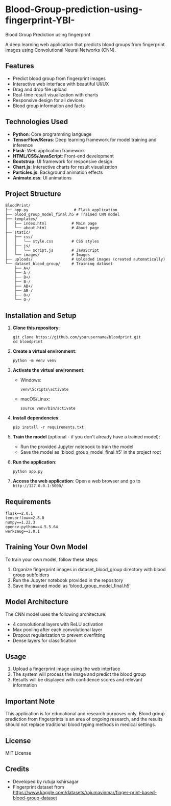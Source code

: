 # Blood-Group-prediction-using-fingerprint-YBI-
Blood Group Prediction using fingerprint 

A deep learning web application that predicts blood groups from fingerprint images using Convolutional Neural Networks (CNN).

## Features

- Predict blood group from fingerprint images
- Interactive web interface with beautiful UI/UX
- Drag and drop file upload
- Real-time result visualization with charts
- Responsive design for all devices
- Blood group information and facts

## Technologies Used

- **Python**: Core programming language
- **TensorFlow/Keras**: Deep learning framework for model training and inference
- **Flask**: Web application framework
- **HTML/CSS/JavaScript**: Front-end development
- **Bootstrap**: UI framework for responsive design
- **Chart.js**: Interactive charts for result visualization
- **Particles.js**: Background animation effects
- **Animate.css**: UI animations

## Project Structure

```
BloodPrint/
├── app.py                    # Flask application
├── blood_group_model_final.h5 # Trained CNN model
├── templates/
│   ├── index.html           # Main page
│   └── about.html           # About page
├── static/
│   ├── css/
│   │   └── style.css        # CSS styles
│   ├── js/
│   │   └── script.js        # JavaScript
│   └── images/              # Images
├── uploads/                 # Uploaded images (created automatically)
└── dataset_blood_group/     # Training dataset
    ├── A+/
    ├── A-/
    ├── B+/
    ├── B-/
    ├── AB+/
    ├── AB-/
    ├── O+/
    └── O-/
```

## Installation and Setup

1. **Clone this repository**:
   ```
   git clone https://github.com/yourusername/bloodprint.git
   cd bloodprint
   ```

2. **Create a virtual environment**:
   ```
   python -m venv venv
   ```

3. **Activate the virtual environment**:
   - Windows:
     ```
     venv\Scripts\activate
     ```
   - macOS/Linux:
     ```
     source venv/bin/activate
     ```

4. **Install dependencies**:
   ```
   pip install -r requirements.txt
   ```

5. **Train the model** (optional - if you don't already have a trained model):
   - Run the provided Jupyter notebook to train the model
   - Save the model as 'blood_group_model_final.h5' in the project root

6. **Run the application**:
   ```
   python app.py
   ```

7. **Access the web application**:
   Open a web browser and go to `http://127.0.0.1:5000/`

## Requirements

```
flask==2.0.1
tensorflow==2.8.0
numpy==1.22.3
opencv-python==4.5.5.64
werkzeug==2.0.1
```

## Training Your Own Model

To train your own model, follow these steps:

1. Organize fingerprint images in dataset_blood_group directory with blood group subfolders
2. Run the Jupyter notebook provided in the repository
3. Save the trained model as 'blood_group_model_final.h5'

## Model Architecture

The CNN model uses the following architecture:
- 4 convolutional layers with ReLU activation
- Max pooling after each convolutional layer
- Dropout regularization to prevent overfitting
- Dense layers for classification

## Usage

1. Upload a fingerprint image using the web interface
2. The system will process the image and predict the blood group
3. Results will be displayed with confidence scores and relevant information

## Important Note

This application is for educational and research purposes only. Blood group prediction from fingerprints is an area of ongoing research, and the results should not replace traditional blood typing methods in medical settings.

## License

MIT License

## Credits

- Developed by rutuja kshirsagar
- Fingerprint dataset from https://www.kaggle.com/datasets/rajumavinmar/finger-print-based-blood-group-dataset

